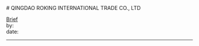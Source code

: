 <link rel="stylesheet" type="text/css" href="../../assets/style.css"># QINGDAO ROKING INTERNATIONAL TRADE CO., LTD

[comment]: <> (Add/Remove information below as you want)[comment]: <> (Markdown cheatsheet: https://github.com/adam-p/markdown-here/wiki/Markdown-Cheatsheet)[Brief](Brief.md)  by:  date:  ---[comment]: <> (Add your content here)